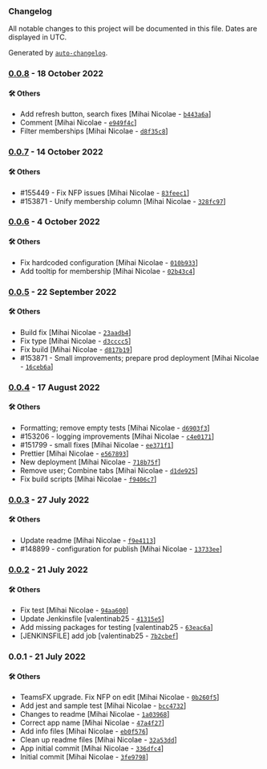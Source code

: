### Changelog

All notable changes to this project will be documented in this file. Dates are displayed in UTC.

Generated by [`auto-changelog`](https://github.com/CookPete/auto-changelog).

### [0.0.8](https://github.com/eea/eionet2-user-management/compare/0.0.7...0.0.8) - 18 October 2022

#### :hammer_and_wrench: Others

- Add refresh button, search fixes [Mihai Nicolae - [`b443a6a`](https://github.com/eea/eionet2-user-management/commit/b443a6a69052a897276aeda2d713ce199fb57d4d)]
- Comment [Mihai Nicolae - [`e949f4c`](https://github.com/eea/eionet2-user-management/commit/e949f4ce546f10a701d7f428137f5345de3ba022)]
- Filter memberships [Mihai Nicolae - [`d8f35c8`](https://github.com/eea/eionet2-user-management/commit/d8f35c87c4850b1a1a735bbf7157d00d4b4244ba)]
### [0.0.7](https://github.com/eea/eionet2-user-management/compare/0.0.6...0.0.7) - 14 October 2022

#### :hammer_and_wrench: Others

- #155449 - Fix NFP issues [Mihai Nicolae - [`83feec1`](https://github.com/eea/eionet2-user-management/commit/83feec16c3fef4f0518bf64a7b8193f79b991254)]
- #153871 - Unify membership column [Mihai Nicolae - [`328fc97`](https://github.com/eea/eionet2-user-management/commit/328fc97a6085134e5d86d0ac58c5a32e28d9f7f6)]
### [0.0.6](https://github.com/eea/eionet2-user-management/compare/0.0.5...0.0.6) - 4 October 2022

#### :hammer_and_wrench: Others

- Fix hardcoded configuration [Mihai Nicolae - [`010b933`](https://github.com/eea/eionet2-user-management/commit/010b93311adc992061c486d7efc43ce4e6a3dfb3)]
- Add tooltip for membership [Mihai Nicolae - [`02b43c4`](https://github.com/eea/eionet2-user-management/commit/02b43c4a085dcfe08fb88c9ce724720ac390753d)]
### [0.0.5](https://github.com/eea/eionet2-user-management/compare/0.0.4...0.0.5) - 22 September 2022

#### :hammer_and_wrench: Others

- Build fix [Mihai Nicolae - [`23aadb4`](https://github.com/eea/eionet2-user-management/commit/23aadb4d8dd689c4ea922950b457619b7c8f36f5)]
- Fix type [Mihai Nicolae - [`d3cccc5`](https://github.com/eea/eionet2-user-management/commit/d3cccc5f4cd764c20144d2450dc1022210a83643)]
- Fix build [Mihai Nicolae - [`d817b19`](https://github.com/eea/eionet2-user-management/commit/d817b1920e0c34077cb278b063bb2697c1c53b8e)]
- #153871 - Small improvements; prepare prod deployment [Mihai Nicolae - [`16ceb6a`](https://github.com/eea/eionet2-user-management/commit/16ceb6a2100deb8970a34ef8989333e287d63763)]
### [0.0.4](https://github.com/eea/eionet2-user-management/compare/0.0.3...0.0.4) - 17 August 2022

#### :hammer_and_wrench: Others

- Formatting; remove empty tests [Mihai Nicolae - [`d6903f3`](https://github.com/eea/eionet2-user-management/commit/d6903f37589a69d5e3f541a780d7d29815e65f1d)]
- #153206  - logging improvements [Mihai Nicolae - [`c4e0171`](https://github.com/eea/eionet2-user-management/commit/c4e01718717ad42cdd117e7262cd2066c663b454)]
- #151799 - small fixes [Mihai Nicolae - [`ee371f1`](https://github.com/eea/eionet2-user-management/commit/ee371f10f8215f5f0bdc2588bd81cdd24bfcfa6b)]
- Prettier [Mihai Nicolae - [`e567893`](https://github.com/eea/eionet2-user-management/commit/e567893e50d807b26f4b4495cfd29f08934e8dbb)]
- New deployment [Mihai Nicolae - [`718b75f`](https://github.com/eea/eionet2-user-management/commit/718b75f0f1de6824fdbf5f9b6e2938e27df95045)]
- Remove user; Combine tabs [Mihai Nicolae - [`d1de925`](https://github.com/eea/eionet2-user-management/commit/d1de925a6a68894294ed5481788135351675c01a)]
- Fix build scripts [Mihai Nicolae - [`f9406c7`](https://github.com/eea/eionet2-user-management/commit/f9406c7b7bc2e2f340ab6e6610b1ce17c21ae9b5)]
### [0.0.3](https://github.com/eea/eionet2-user-management/compare/0.0.2...0.0.3) - 27 July 2022

#### :hammer_and_wrench: Others

- Update readme [Mihai Nicolae - [`f9e4113`](https://github.com/eea/eionet2-user-management/commit/f9e411353f6b9feffff49abdc1b3be01baf4e52e)]
- #148899 - configuration for publish [Mihai Nicolae - [`13733ee`](https://github.com/eea/eionet2-user-management/commit/13733ee9cfc7b0e24d50f2834371ad8ebb217ef5)]
### [0.0.2](https://github.com/eea/eionet2-user-management/compare/0.0.1...0.0.2) - 21 July 2022

#### :hammer_and_wrench: Others

- Fix test [Mihai Nicolae - [`94aa600`](https://github.com/eea/eionet2-user-management/commit/94aa600db6189e795bbdfe3a7a32700086af6ba4)]
- Update Jenkinsfile [valentinab25 - [`41315e5`](https://github.com/eea/eionet2-user-management/commit/41315e5fcd6bb192b3e830e55dd2b56e31ff96ee)]
- Add missing packages for testing [valentinab25 - [`63eac6a`](https://github.com/eea/eionet2-user-management/commit/63eac6a3d2c84995c9556bbc3403df29c63058c5)]
- [JENKINSFILE] add job [valentinab25 - [`7b2cbef`](https://github.com/eea/eionet2-user-management/commit/7b2cbefd71cd34007ba373640ebfef6a4858c4d8)]
### 0.0.1 - 21 July 2022

#### :hammer_and_wrench: Others

- TeamsFX upgrade. Fix NFP on edit [Mihai Nicolae - [`0b260f5`](https://github.com/eea/eionet2-user-management/commit/0b260f5f53101df036488764970d3543dd3b1da9)]
- Add jest and sample test [Mihai Nicolae - [`bcc4732`](https://github.com/eea/eionet2-user-management/commit/bcc47327c9dc7c112dd31ca26b701bcf51ebeb1f)]
- Changes to readme [Mihai Nicolae - [`1a03968`](https://github.com/eea/eionet2-user-management/commit/1a039680c4641f4c6de5be82f3c0b64adc4f9235)]
- Correct app name [Mihai Nicolae - [`47a4f27`](https://github.com/eea/eionet2-user-management/commit/47a4f27ef4a40362e944097a83d2015694d0b2f0)]
- Add info files [Mihai Nicolae - [`eb0f576`](https://github.com/eea/eionet2-user-management/commit/eb0f576b13eaaccfa3fec92c2c69f9ff0dfb1834)]
- Clean up readme files [Mihai Nicolae - [`32a53dd`](https://github.com/eea/eionet2-user-management/commit/32a53dd0cbaf239ec34ac5ba554a0a091079e2a1)]
- App initial commit [Mihai Nicolae - [`336dfc4`](https://github.com/eea/eionet2-user-management/commit/336dfc4550bc3c556084f9887bcf368f20f7c8d5)]
- Initial commit [Mihai Nicolae - [`3fe9798`](https://github.com/eea/eionet2-user-management/commit/3fe9798c07fd55e503f641fda841896f2ceb4e2e)]
